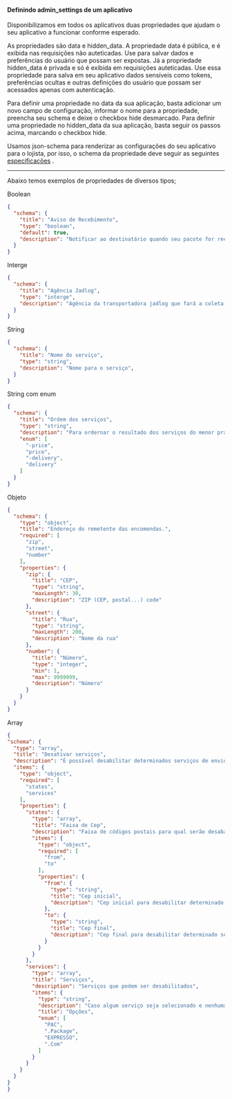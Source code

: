 #### Definindo admin_settings de um aplicativo

Disponibilizamos em todos os aplicativos duas propriedades que ajudam o seu aplicativo a funcionar conforme esperado.

As propriedades são data e hidden_data. A propriedade data é pública, e é exibida nas requisições não auteticadas. Use para salvar dados e preferências do usuário que possam ser expostas. Já a propriedade hidden_data é privada e só é exibida em requisições auteticadas. Use essa propriedade para salva em seu aplicativo dados sensíveis como tokens, preferências ocultas e outras definições do usuário que possam ser acessados apenas com autenticação.

Para definir uma propriedade no data da sua aplicação, basta adicionar um novo campo de configuração, informar o nome para a propriedade, preencha seu schema e deixe o checkbox hide desmarcado. Para definir uma propriedade no hidden_data da sua aplicação, basta seguir os passos acima, marcando o checkbox hide.

Usamos json-schema para renderizar as configurações do seu aplicativo para o lojista, por isso, o schema da propriedade deve seguir as seguintes [especificações](http://json-schema.org/learn/getting-started-step-by-step.html) .
____
Abaixo temos exemplos de propriedades de diversos tipos;

Boolean
```json
{
  "schema": {
    "title": "Aviso de Recebimento",
    "type": "boolean",
    "default": true,
    "description": "Notificar ao destinatário quando seu pacote for recebido."
  }
}     
```

Interge
```json
{
  "schema": {
    "title": "Agência Jadlog",
    "type": "interge",
    "description": "Agência da transportadora jadlog que fará a coleta das encomendas"
  }
}
```
String
```json
{
  "schema": {
    "title": "Nome do serviço",
    "type": "string",
    "description": "Nome para o serviço",
  }
}
```
String com enum
```json
{
  "schema": {
    "title": "Ordem dos serviços",
    "type": "string",
    "description": "Para ordernar o resultado dos serviços do menor prazo de envio para o maior selecione `-delivery` caso contrário selecione a opção `delivery`. Se preferir ordernar o resultado do cálculo do frete do menor preço para maior use `-price`, do contrário selecione `price`.",
    "enum": [
      "-price",
      "price",
      "-delivery",
      "delivery"
    ]
  }
}
```
Objeto 
```json
{
  "schema": {
    "type": "object",
    "title": "Endereço do remetente das encomendas.",
    "required": [
      "zip",
      "street",
      "number"
    ],
    "properties": {
      "zip": {
        "title": "CEP",
        "type": "string",
        "maxLength": 30,
        "description": "ZIP (CEP, postal...) code"
      },
      "street": {
        "title": "Rua",
        "type": "string",
        "maxLength": 200,
        "description": "Nome da rua"
      },
      "number": {
        "title": "Número",
        "type": "integer",
        "min": 1,
        "max": 9999999,
        "description": "Número"
      }
    }
  }
}
  ```
  Array
  ```json
  {
  "schema": {
    "type": "array",
    "title": "Desativar serviços",
    "description": "É possível desabilitar determinados serviços de envio para determinadas faixas de cep ou para todo o Brasil.",
    "items": {
      "type": "object",
      "required": [
        "states",
        "services"
      ],
      "properties": {
        "states": {
          "type": "array",
          "title": "Faixa de Cep",
          "description": "Faixa de códigos postais para qual serão desabalitados os serviços.",
          "items": {
            "type": "object",
            "required": [
              "from",
              "to"
            ],
            "properties": {
              "from": {
                "type": "string",
                "title": "Cep inicial",
                "description": "Cep inicial para desabilitar determinado serviço de envio - ex: 31920-310"
              },
              "to": {
                "type": "string",
                "title": "Cep final",
                "description": "Cep final para desabilitar determinado serviço de envio - ex: 31920-310"
              }
            }
          }
        },
        "services": {
          "type": "array",
          "title": "Serviços",
          "description": "Serviços que podem ser desabilitados",
          "items": {
            "type": "string",
            "description": "Caso algum serviço seja selecionado e nenhuma faixa de cep seja informada, o serviço estará indisponível para todo Brasil.",
            "title": "Opções",
            "enum": [
              "PAC",
              ".Package",
              "EXPRESSO",
              ".Com"
            ]
          }
        }
      }
    }
  }
}
```